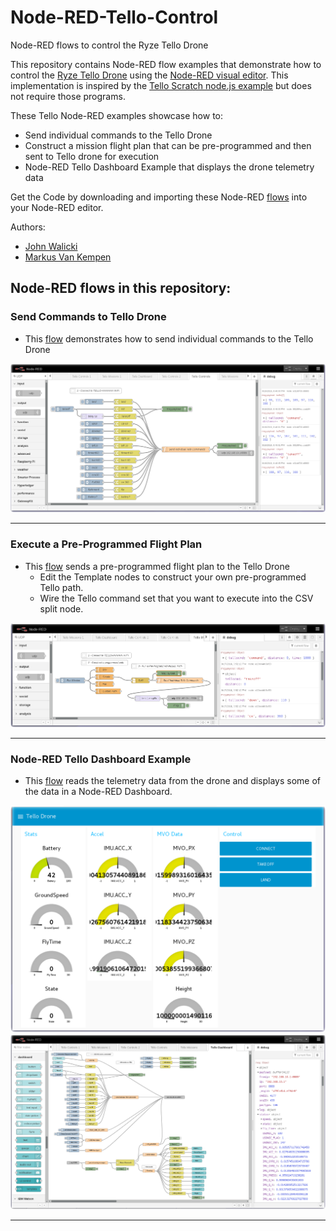 # Node-RED-Tello-Control
Node-RED flows to control the Ryze Tello Drone

This repository contains Node-RED flow examples that demonstrate how to control
the [Ryze Tello Drone](https://www.ryzerobotics.com/tello) using the [Node-RED visual editor](http://nodered.org).  This implementation is inspired by the [Tello Scratch node.js example](https://dl-cdn.ryzerobotics.com/downloads/tello/0222/Tello+Scratch+Readme.pdf)
but does not require those programs.

These Tello Node-RED examples showcase how to:
- Send individual commands to the Tello Drone
- Construct a mission flight plan that can be pre-programmed and then sent to
Tello drone for execution
- Node-RED Tello Dashboard Example that displays the drone telemetry data

Get the Code by downloading and importing these Node-RED [flows](/flows) into your Node-RED editor.

Authors:
- [John Walicki](https://github.com/johnwalicki/)
- [Markus Van Kempen](https://github.com/markusvankempen)

## Node-RED flows in this repository:
### Send Commands to Tello Drone
- This [flow](/flows/nodered-tello-controls.json) demonstrates how to send individual commands to the Tello Drone

![Tello Control Flow](/screenshots/NodeRED-Tello-Controls-flow.png?raw=true "Tello Control flow")
___
### Execute a Pre-Programmed Flight Plan
- This [flow](/flows/nodered-tello-missions.json) sends a pre-programmed flight plan to the Tello Drone
  - Edit the Template nodes to construct your own pre-programmed Tello path.
  - Wire the Tello command set that you want to execute into the CSV split node.

![Tello Missions Flow](/screenshots/NodeRED-Tello-Missions-flow.png?raw=true "Tello Missions flow")
___
### Node-RED Tello Dashboard Example
- This [flow](/flows/nodered-tello-dashboard.json) reads the telemetry data from the drone and displays some of the data in a Node-RED Dashboard.

![Tello Dashboard Gauges](/screenshots/NodeRED-Tello-Dashboard-gauges.png?raw=true "Tello Dashboard gauges")
![Tello Dashboard Flow](/screenshots/NodeRED-Tello-Dashboard-flow.png?raw=true "Tello Dashboard flow")
___
